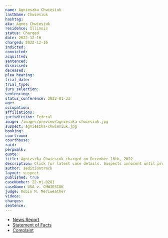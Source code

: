```yaml
---
name: Agnieszka Chwiesiuk
lastName: Chwiesiuk
hashtag:
aka: Agnes Chwiesiuk
residence: Illinois
status: Charged
date: 2022-12-16
charged: 2022-12-16
indicted:
convicted:
acquitted:
sentenced:
dismissed:
deceased:
plea_hearing:
trial_date:
trial_type:
jury_selection:
sentencing:
status_conference: 2023-01-31
age:
occupation:
affiliations:
jurisdiction: Federal
image: /images/preview/agnieszka-chwiesiuk.jpg
suspect: agnieszka-chwiesiuk.jpg
booking:
courtroom:
courthouse:
raid:
perpwalk:
quote:
title: Agnieszka Chwiesiuk charged on December 16th, 2022
description: Click for latest case details. Suspects innocent until proven guilty.
author: seditiontrack
layout: suspect
published: true
caseNumber: 22-mj-0281
caseName: USA v. CHWIESIUK
judge: Robin M. Meriweather
videos:
charges:
sentence:
---
```

- [News Report](https://news.wttw.com/2022/12/19/sister-chicago-police-officer-previously-charged-jan-6-riot-now-also-charged-breaching-us)
- [Statement of Facts](https://www.justice.gov/usao-dc/case-multi-defendant/file/1560296/download)
- [Complaint](https://www.justice.gov/usao-dc/case-multi-defendant/file/1560301/download)
